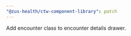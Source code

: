 ```yaml
---
"@zus-health/ctw-component-library": patch
---
```


Add encounter class to encounter details drawer.
